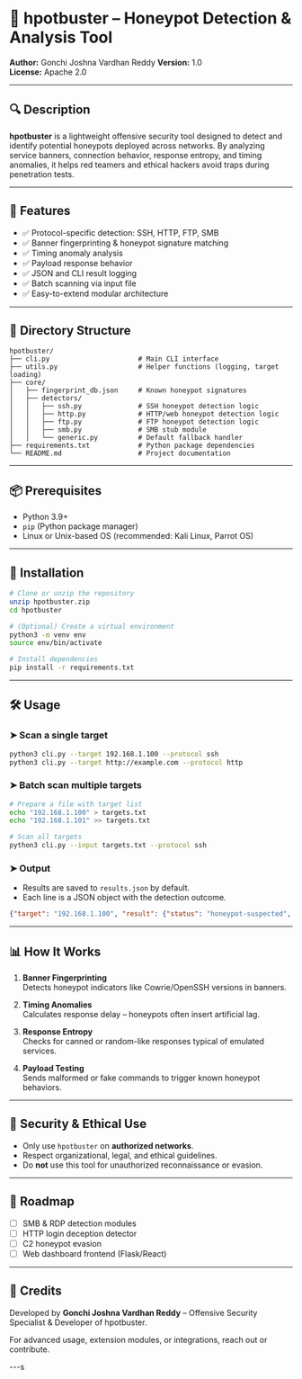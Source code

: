 # 🐍 hpotbuster – Honeypot Detection & Analysis Tool

**Author:** Gonchi Joshna Vardhan Reddy
**Version:** 1.0  
**License:** Apache 2.0  

---

## 🔍 Description

**hpotbuster** is a lightweight offensive security tool designed to detect and identify potential honeypots deployed across networks. By analyzing service banners, connection behavior, response entropy, and timing anomalies, it helps red teamers and ethical hackers avoid traps during penetration tests.

---

## 🚀 Features

- ✅ Protocol-specific detection: SSH, HTTP, FTP, SMB
- ✅ Banner fingerprinting & honeypot signature matching
- ✅ Timing anomaly analysis
- ✅ Payload response behavior
- ✅ JSON and CLI result logging
- ✅ Batch scanning via input file
- ✅ Easy-to-extend modular architecture

---

## 🧱 Directory Structure

```
hpotbuster/
├── cli.py                      # Main CLI interface
├── utils.py                    # Helper functions (logging, target loading)
├── core/
│   ├── fingerprint_db.json     # Known honeypot signatures
│   ├── detectors/
│   │   ├── ssh.py              # SSH honeypot detection logic
│   │   ├── http.py             # HTTP/web honeypot detection logic
│   │   ├── ftp.py              # FTP honeypot detection logic
│   │   ├── smb.py              # SMB stub module
│   │   └── generic.py          # Default fallback handler
├── requirements.txt            # Python package dependencies
└── README.md                   # Project documentation
```

---

## 📦 Prerequisites

- Python 3.9+
- `pip` (Python package manager)
- Linux or Unix-based OS (recommended: Kali Linux, Parrot OS)

---

## 🔧 Installation

```bash
# Clone or unzip the repository
unzip hpotbuster.zip
cd hpotbuster

# (Optional) Create a virtual environment
python3 -m venv env
source env/bin/activate

# Install dependencies
pip install -r requirements.txt
```

---

## 🛠️ Usage

### ➤ Scan a single target

```bash
python3 cli.py --target 192.168.1.100 --protocol ssh
python3 cli.py --target http://example.com --protocol http
```

### ➤ Batch scan multiple targets

```bash
# Prepare a file with target list
echo "192.168.1.100" > targets.txt
echo "192.168.1.101" >> targets.txt

# Scan all targets
python3 cli.py --input targets.txt --protocol ssh
```

### ➤ Output

- Results are saved to `results.json` by default.
- Each line is a JSON object with the detection outcome.

```json
{"target": "192.168.1.100", "result": {"status": "honeypot-suspected", "banner": "SSH-2.0-OpenSSH_5.1p1"}}
```

---

## 📊 How It Works

1. **Banner Fingerprinting**  
   Detects honeypot indicators like Cowrie/OpenSSH versions in banners.

2. **Timing Anomalies**  
   Calculates response delay – honeypots often insert artificial lag.

3. **Response Entropy**  
   Checks for canned or random-like responses typical of emulated services.

4. **Payload Testing**  
   Sends malformed or fake commands to trigger known honeypot behaviors.

---

## 🔐 Security & Ethical Use

- Only use `hpotbuster` on **authorized networks**.
- Respect organizational, legal, and ethical guidelines.
- Do **not** use this tool for unauthorized reconnaissance or evasion.

---

## 📌 Roadmap

- [ ] SMB & RDP detection modules
- [ ] HTTP login deception detector
- [ ] C2 honeypot evasion
- [ ] Web dashboard frontend (Flask/React)

---

## 🧠 Credits

Developed by **Gonchi Joshna Vardhan Reddy** – Offensive Security Specialist & Developer of hpotbuster.

For advanced usage, extension modules, or integrations, reach out or contribute.

---s